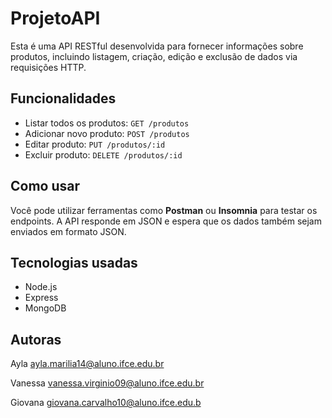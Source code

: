 <!-- readme.md -->

<!DOCTYPE html>
<html lang="pt-BR">
<head>
  <meta charset="UTF-8">

</head>
<body>
  <h1>ProjetoAPI</h1>
  <p>Esta é uma API RESTful desenvolvida para fornecer informações sobre produtos, incluindo listagem, criação, edição e exclusão de dados via requisições HTTP.</p>

  <h2>Funcionalidades</h2>
  <ul>
    <li>Listar todos os produtos: <code>GET /produtos</code></li>
    <li>Adicionar novo produto: <code>POST /produtos</code></li>
    <li>Editar produto: <code>PUT /produtos/:id</code></li>
    <li>Excluir produto: <code>DELETE /produtos/:id</code></li>
  </ul>

  <h2>Como usar</h2>
  <p>Você pode utilizar ferramentas como <strong>Postman</strong> ou <strong>Insomnia</strong> para testar os endpoints. A API responde em JSON e espera que os dados também sejam enviados em formato JSON.</p>

  <h2>Tecnologias usadas</h2>
  <ul>
    <li>Node.js</li>
    <li>Express</li>
    <li>MongoDB</li>
  </ul>

  <h2>Autoras</h2>
  <p>Ayla <a href="mailto:ayla.marilia14@aluno.ifce.edu.br">ayla.marilia14@aluno.ifce.edu.br</a></p>
   <p>Vanessa <a href="mailto:vanessa.virginio09@aluno.ifce.edu.br">vanessa.virginio09@aluno.ifce.edu.br</a></p>
    <p>Giovana <a href="mailto:giovana.carvalho10@aluno.ifce.edu.br">giovana.carvalho10@aluno.ifce.edu.b</a></p>
</body>
</body>
</body>
</html>

